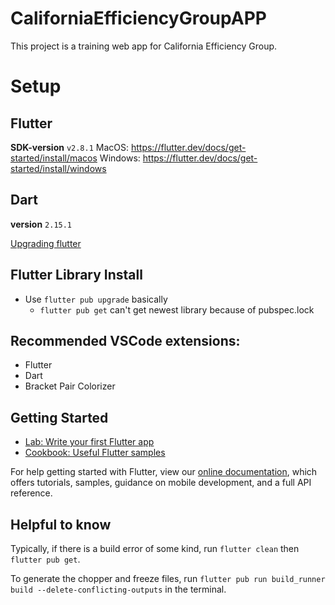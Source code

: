 # CaliforniaEfficiencyGroupAPP

This project is a training web app for California Efficiency Group.

# Setup
## Flutter
**SDK-version** `v2.8.1`
MacOS: https://flutter.dev/docs/get-started/install/macos
Windows: https://flutter.dev/docs/get-started/install/windows

## Dart
**version** `2.15.1`

[Upgrading flutter](https://flutter.dev/docs/development/tools/sdk/upgrading)

## Flutter Library Install
* Use `flutter pub upgrade` basically
  * `flutter pub get` can't get newest library because of pubspec.lock

## Recommended VSCode extensions:
- Flutter
- Dart
- Bracket Pair Colorizer

## Getting Started

- [Lab: Write your first Flutter app](https://flutter.dev/docs/get-started/codelab)
- [Cookbook: Useful Flutter samples](https://flutter.dev/docs/cookbook)

For help getting started with Flutter, view our
[online documentation](https://flutter.dev/docs), which offers tutorials,
samples, guidance on mobile development, and a full API reference.

## Helpful to know
Typically, if there is a build error of some kind, run `flutter clean` then `flutter pub get`.

To generate the chopper and freeze files, run `flutter pub run build_runner build --delete-conflicting-outputs` in the terminal.